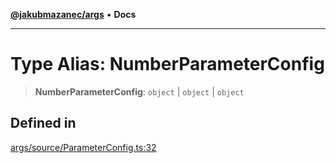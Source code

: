 [**@jakubmazanec/args**](../README.md) • **Docs**

---

# Type Alias: NumberParameterConfig

> **NumberParameterConfig**: `object` \| `object` \| `object`

## Defined in

[args/source/ParameterConfig.ts:32](https://github.com/jakubmazanec/tools/blob/2afd81e4680434017b6f838733fd5ccd928cec42/packages/args/source/ParameterConfig.ts#L32)
